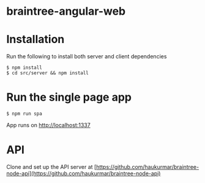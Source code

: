 # braintree-angular-web

# Installation

Run the following to install both server and client dependencies

	$ npm install
	$ cd src/server && npm install
	
# Run the single page app

	$ npm run spa

App runs on
[http://localhost:1337](http://localhost:1337)

# API

Clone and set up the API server at 
[https://github.com/haukurmar/braintree-node-api](https://github.com/haukurmar/braintree-node-api)